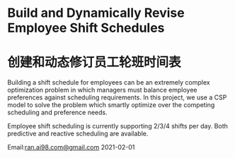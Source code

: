 # Build and Dynamically Revise Employee Shift Schedules 
# 创建和动态修订员工轮班时间表

Building a shift schedule for employees can be an extremely complex optimization problem in which managers must balance employee preferences against scheduling requirements. In this project, we use a CSP model to solve the problem which smartly optimize over the competing scheduling and preference needs.

Employee shift scheduling is currently supporting 2/3/4 shifts per day. Both predictive and reactive scheduling are available.




Email:ran.ai98.com@gmail.com
2021-02-01
